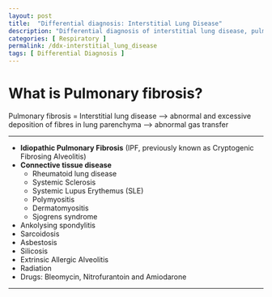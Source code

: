 ```yaml
---
layout: post
title:  "Differential diagnosis: Interstitial Lung Disease"
description: "Differential diagnosis of interstitial lung disease, pulmonary fibrosis"
categories: [ Respiratory ] 
permalink: /ddx-interstitial_lung_disease
tags: [ Differential Diagnosis ]
---
```


# What is Pulmonary fibrosis? 
Pulmonary fibrosis = Interstitial lung disease —> abnormal and excessive deposition of fibres in lung parenchyma —> abnormal gas transfer

---
- **Idiopathic Pulmonary Fibrosis** (IPF, previously known as Cryptogenic Fibrosing Alveolitis)
- **Connective tissue disease**
    - Rheumatoid lung disease
    - Systemic Sclerosis
    - Systemic Lupus Erythemus (SLE)
    - Polymyositis
    - Dermatomyositis
    - Sjogrens syndrome
- Ankolysing spondylitis
- Sarcoidosis
- Asbestosis
- Silicosis
- Extrinsic Allergic Alveolitis
- Radiation
- Drugs: Bleomycin, Nitrofurantoin and Amiodarone

---

